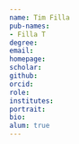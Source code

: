 ```yaml
---
name: Tim Filla
pub-names:
- Filla T
degree: 
email: 
homepage: 
scholar: 
github: 
orcid: 
role: 
institutes:
portrait: 
bio: 
alum: true
---
```

